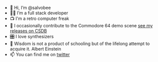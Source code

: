 - 👋 Hi, I’m @salvobee
- :man_astronaut: I’m a full stack developer
- :tv: I'm a retro computer freak
- :space_invader: I occasionally contribute to the Commodore 64 demo scene [see my releases on CSDB](https://csdb.dk/scener/?id=29408)
- 🎛️ I love synthesizers
- 🌱 Wisdom is not a product of schooling but of the lifelong attempt to acquire it. Albert Einstein
- 📫 You can find me on [twitter](https://twitter.com/salvob/)

<!---
salvobee/salvobee is a ✨ special ✨ repository because its `README.md` (this file) appears on your GitHub profile.
You can click the Preview link to take a look at your changes.
--->
